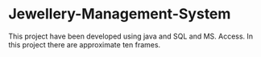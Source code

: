 # Jewellery-Management-System
This project have been developed using java and SQL and MS. Access. In this project there are approximate ten frames.
